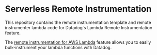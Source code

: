 # Serverless Remote Instrumentation
This repository contains the remote instrumentation template and remote instrumenter lambda code for Datadog's Lambda Remote Instrumentation feature.

The [remote instrumentation for AWS Lambda](https://docs.datadoghq.com/serverless/aws_lambda/remote_instrumentation/) feature allows you to easily bulk-instrument your lambda functions with Datadog.
